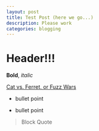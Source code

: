 ```yaml
---
layout: post
title: Test Post (here we go...)
description: Please work
categories: blogging
---
```

# Header!!!
**Bold**, *italic*

[Cat vs. Ferret, or Fuzz Wars](https://www.youtube.com/watch?v=OIRwQd6ihTQ)

* bullet point

* bullet point

> Block Quote
